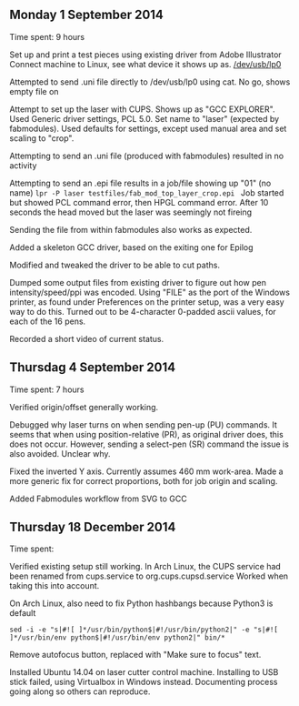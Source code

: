 

Monday 1 September 2014
-------------------------

Time spent: 9 hours

Set up and print a test pieces using existing driver from Adobe Illustrator
Connect machine to Linux, see what device it shows up as. [/dev/usb/lp0](./data/udevinfo.txt)

Attempted to send .uni file directly to /dev/usb/lp0 using cat. No go, shows empty file on

Attempt to set up the laser with CUPS. 
Shows up as "GCC EXPLORER".
Used Generic driver settings, PCL 5.0. Set name to "laser" (expected by fabmodules).
Used defaults for settings, except used manual area and set scaling to "crop".

Attempting to send an .uni file (produced with fabmodules) resulted in no activity

Attempting to send an .epi file results in a job/file showing  up "01" (no name)
``lpr -P laser testfiles/fab_mod_top_layer_crop.epi ``
Job started but showed PCL command error, then HPGL command error.
After 10 seconds the head moved but the laser was seemingly not fireing

Sending the file from within fabmodules also works as expected.

Added a skeleton GCC driver, based on the exiting one for Epilog

Modified and tweaked the driver to be able to cut paths.

Dumped some output files from existing driver to figure out how pen intensity/speed/ppi was encoded.
Using "FILE" as the port of the Windows printer, as found under Preferences on the printer setup,
was a very easy way to do this.
Turned out to be 4-character 0-padded ascii values, for each of the 16 pens.

Recorded a short video of current status.


Thursdag 4 September 2014
----------------------------

Time spent: 7 hours

Verified origin/offset generally working.

Debugged why laser turns on when sending pen-up (PU) commands.
It seems that when using position-relative (PR), as original driver does, this does not occur.
However, sending a select-pen (SR) command the issue is also avoided. Unclear why.

Fixed the inverted Y axis. Currently assumes 460 mm work-area.
Made a more generic fix for correct proportions, both for job origin and scaling.

Added Fabmodules workflow from SVG to GCC


Thursday 18 December 2014
---------------------------

Time spent: 

Verified existing setup still working.
In Arch Linux, the CUPS service had been renamed from cups.service to org.cups.cupsd.service
Worked when taking this into account.

On Arch Linux, also need to fix Python hashbangs because Python3 is default

    sed -i -e "s|#![ ]*/usr/bin/python$|#!/usr/bin/python2|" -e "s|#![ ]*/usr/bin/env python$|#!/usr/bin/env python2|" bin/*

Remove autofocus button, replaced with "Make sure to focus" text.

Installed Ubuntu 14.04 on laser cutter control machine. Installing to USB stick failed,
using Virtualbox in Windows instead. Documenting process going along so others can reproduce.


